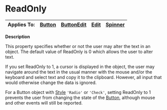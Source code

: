 




<h1 class="heading"><span class="name">ReadOnly</span></h1>

| Applies To: | [Button](../a-z/button.md) | [ButtonEdit](../a-z/buttonedit.md) | [Edit](../a-z/edit.md) | [Spinner](../a-z/spinner.md) |
| --- | --- | --- | --- | ---  |


**Description**


This property specifies whether or not the user may alter the text in an object. The default value of ReadOnly is 0 which allows the user to alter text.


If you set ReadOnly to 1, a cursor is displayed in the object, the user may navigate around the text in the usual manner with the mouse and/or the keyboard and select text and copy it to the clipboard. However, all input that would otherwise change the data is ignored.


For a Button object with [Style](../a-z/style.md) `'Radio'` or `'Check'`, setting ReadOnly to 1 prevents the user from changing the state of the [Button](../a-z/button.md), although mouse and other events will still be reported.




